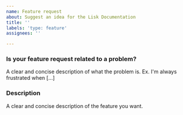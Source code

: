 ```yaml
---
name: Feature request
about: Suggest an idea for the Lisk Documentation
title: ''
labels: 'type: feature'
assignees: ''

---
```


### Is your feature request related to a problem?
A clear and concise description of what the problem is. Ex. I'm always frustrated when [...]

### Description
A clear and concise description of the feature you want.

